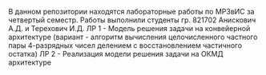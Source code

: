 В данном репозитории находятся лабораторные работы по МРЗвИС за четвертый семестр.
Работы выполнили студенты гр. 821702 Анискович А.Д. и Терехович И.Д.
ЛР 1 - Модель решения задачи на конвейерной архитектуре (вариант - алгоритм вычисления целочисленного частного пары 4-разрядных чисел делением с восстановлением частичного остатка)
ЛР 2 - Реализация модели решения задачи на ОКМД архитектуре
